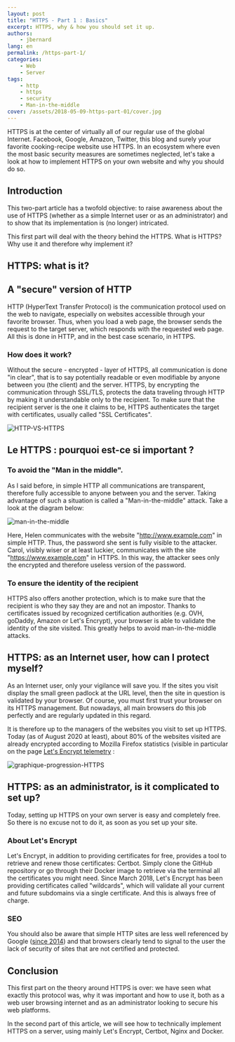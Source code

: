 ```yaml
---
layout: post
title: "HTTPS - Part 1 : Basics"
excerpt: HTTPS, why & how you should set it up.
authors:
    - jbernard
lang: en
permalink: /https-part-1/
categories:
    - Web
    - Server
tags:
    - http
    - https
    - security
    - Man-in-the-middle
cover: /assets/2018-05-09-https-part-01/cover.jpg
---
```


HTTPS is at the center of virtually all of our regular use of the global Internet. Facebook, Google, Amazon, Twitter, this blog and surely your favorite cooking-recipe website use HTTPS. In an ecosystem where even the most basic security measures are sometimes neglected, let's take a look at how to implement HTTPS on your own website and why you should do so.

## Introduction

This two-part article has a twofold objective: to raise awareness about the use of HTTPS (whether as a simple Internet user or as an administrator) and to show that its implementation is (no longer) intricated.

This first part will deal with the theory behind the HTTPS. What is HTTPS? Why use it and therefore why implement it?

## HTTPS: what is it?

## A "secure" version of HTTP

HTTP (HyperText Transfer Protocol) is the communication protocol used on the web to navigate, especially on websites accessible through your favorite browser. Thus, when you load a web page, the browser sends the request to the target server, which responds with the requested web page. All this is done in HTTP, and in the best case scenario, in HTTPS.

### How does it work?

Without the secure - encrypted - layer of HTTPS, all communication is done "in clear", that is to say potentially readable or even modifiable by anyone between you (the client) and the server. HTTPS, by encrypting the communication through SSL/TLS, protects the data traveling through HTTP by making it understandable only to the recipient. To make sure that the recipient server is the one it claims to be, HTTPS authenticates the target with certificates, usually called "SSL Certificates".

![HTTP-VS-HTTPS]({{site.baseurl}}/assets/2018-05-09-https-part-01/http-vs-https.png)


## Le HTTPS : pourquoi est-ce si important ?

### To avoid the "Man in the middle".

As I said before, in simple HTTP all communications are transparent, therefore fully accessible to anyone between you and the server. Taking advantage of such a situation is called a "Man-in-the-middle" attack. Take a look at the diagram below:

![man-in-the-middle]({{site.baseurl}}/assets/2018-05-09-https-part-01/man-in-the-middle.png)

Here, Helen communicates with the website "http://www.example.com" in simple HTTP. Thus, the password she sent is fully visible to the attacker. Carol, visibly wiser or at least luckier, communicates with the site "https://www.example.com" in HTTPS. In this way, the attacker sees only the encrypted and therefore useless version of the password.

### To ensure the identity of the recipient

HTTPS also offers another protection, which is to make sure that the recipient is who they say they are and not an impostor. Thanks to certificates issued by recognized certification authorities (e.g. OVH, goDaddy, Amazon or Let's Encrypt), your browser is able to validate the identity of the site visited. This greatly helps to avoid man-in-the-middle attacks.

## HTTPS: as an Internet user, how can I protect myself?

As an Internet user, only your vigilance will save you. If the sites you visit display the small green padlock at the URL level, then the site in question is validated by your browser. Of course, you must first trust your browser on its HTTPS management. But nowadays, all main browsers do this job perfectly and are regularly updated in this regard.

It is therefore up to the managers of the websites you visit to set up HTTPS. Today (as of August 2020 at least), about 80% of the websites visited are already encrypted according to Mozilla Firefox statistics (visible in particular on the page [Let's Encrypt telemetry](https://letsencrypt.org/stats/) :

![graphique-progression-HTTPS]({{site.baseurl}}/assets/2018-05-09-https-part-01/graph_HTTPS_use.png)


## HTTPS: as an administrator, is it complicated to set up?

Today, setting up HTTPS on your own server is easy and completely free. So there is no excuse not to do it, as soon as you set up your site.

### About Let's Encrypt

Let's Encrypt, in addition to providing certificates for free, provides a tool to retrieve and renew those certificates: Certbot. Simply clone the GitHub repository or go through their Docker image to retrieve via the terminal all the certificates you might need. Since March 2018, Let's Encrypt has been providing certificates called "wildcards", which will validate all your current and future subdomains via a single certificate. And this is always free of charge.

### SEO

You should also be aware that simple HTTP sites are less well referenced by Google ([since 2014](https://webmasters.googleblog.com/2014/08/https-as-ranking-signal.html)) and that browsers clearly tend to signal to the user the lack of security of sites that are not certified and protected.


## Conclusion

This first part on the theory around HTTPS is over: we have seen what exactly this protocol was, why it was important and how to use it, both as a web user browsing internet and as an administrator looking to secure his web platforms.

In the second part of this article, we will see how to technically implement HTTPS on a server, using mainly Let's Encrypt, Certbot, Nginx and Docker.
